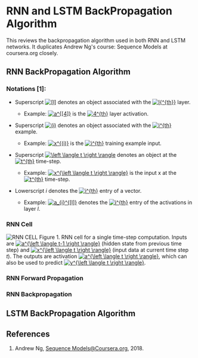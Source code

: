 
# RNN and LSTM BackPropagation Algorithm

This reviews the backpropagation algorithm used in both RNN and LSTM networks. It duplicates Andrew Ng's course: Sequence Models at coursera.org closely.

## RNN BackPropagation Algorithm

### Notations [1]:
- Superscript <a href="https://www.codecogs.com/eqnedit.php?latex=[l]" target="_blank"><img src="https://latex.codecogs.com/gif.latex?[l]" title="[l]" /></a> denotes an object associated with the <a href="https://www.codecogs.com/eqnedit.php?latex=l{^{th}}" target="_blank"><img src="https://latex.codecogs.com/gif.latex?l{^{th}}" title="l{^{th}}" /></a> layer. 
    - Example: <a href="https://www.codecogs.com/eqnedit.php?latex=\inline&space;a^{[4]}" target="_blank"><img src="https://latex.codecogs.com/gif.latex?\inline&space;a^{[4]}" title="a^{[4]}" /></a> is the <a href="https://www.codecogs.com/eqnedit.php?latex=\inline&space;4^{th}" target="_blank"><img src="https://latex.codecogs.com/gif.latex?\inline&space;4^{th}" title="4^{th}" /></a> layer activation. 

- Superscript <a href="https://www.codecogs.com/eqnedit.php?latex=\inline&space;(i)" target="_blank"><img src="https://latex.codecogs.com/gif.latex?\inline&space;(i)" title="(i)" /></a> denotes an object associated with the <a href="https://www.codecogs.com/eqnedit.php?latex=\inline&space;i^{th}" target="_blank"><img src="https://latex.codecogs.com/gif.latex?\inline&space;i^{th}" title="i^{th}" /></a> example. 
    - Example: <a href="https://www.codecogs.com/eqnedit.php?latex=\inline&space;x^{(i)}" target="_blank"><img src="https://latex.codecogs.com/gif.latex?\inline&space;x^{(i)}" title="x^{(i)}" /></a>  is the <a href="https://www.codecogs.com/eqnedit.php?latex=\inline&space;i^{th}" target="_blank"><img src="https://latex.codecogs.com/gif.latex?\inline&space;i^{th}" title="i^{th}" /></a> training example input.

- Superscript <a href="https://www.codecogs.com/eqnedit.php?latex=\inline&space;\left&space;\langle&space;t&space;\right&space;\rangle" target="_blank"><img src="https://latex.codecogs.com/gif.latex?\inline&space;\left&space;\langle&space;t&space;\right&space;\rangle" title="\left \langle t \right \rangle" /></a> denotes an object at the <a href="https://www.codecogs.com/eqnedit.php?latex=\inline&space;t^{th}" target="_blank"><img src="https://latex.codecogs.com/gif.latex?\inline&space;t^{th}" title="t^{th}" /></a> time-step. 
    - Example: <a href="https://www.codecogs.com/eqnedit.php?latex=\inline&space;x^{\left&space;\langle&space;t&space;\right&space;\rangle}" target="_blank"><img src="https://latex.codecogs.com/gif.latex?\inline&space;x^{\left&space;\langle&space;t&space;\right&space;\rangle}" title="x^{\left \langle t \right \rangle}" /></a> is the input x at the <a href="https://www.codecogs.com/eqnedit.php?latex=\inline&space;t^{th}" target="_blank"><img src="https://latex.codecogs.com/gif.latex?\inline&space;t^{th}" title="t^{th}" /></a> time-step. 
    
- Lowerscript *i* denotes the <a href="https://www.codecogs.com/eqnedit.php?latex=\inline&space;i^{th}" target="_blank"><img src="https://latex.codecogs.com/gif.latex?\inline&space;i^{th}" title="i^{th}" /></a> entry of a vector.
    - Example: <a href="https://www.codecogs.com/eqnedit.php?latex=\inline&space;a_{i}^{[l]}" target="_blank"><img src="https://latex.codecogs.com/gif.latex?\inline&space;a_{i}^{[l]}" title="a_{i}^{[l]}" /></a> denotes the <a href="https://www.codecogs.com/eqnedit.php?latex=\inline&space;i^{th}" target="_blank"><img src="https://latex.codecogs.com/gif.latex?\inline&space;i^{th}" title="i^{th}" /></a> entry of the activations in layer *l*.

### RNN Cell


![RNN CELL](https://github.com/niuers/LearningMachineLearning/blob/master/resources/rnn_cell.png)
Figure 1. RNN cell for a single time-step computation. Inputs are <a href="https://www.codecogs.com/eqnedit.php?latex=\inline&space;a^{\left&space;\langle&space;t-1&space;\right&space;\rangle}" target="_blank"><img src="https://latex.codecogs.com/gif.latex?\inline&space;a^{\left&space;\langle&space;t-1&space;\right&space;\rangle}" title="a^{\left \langle t-1 \right \rangle}" /></a> (hidden state from previous time step) and <a href="https://www.codecogs.com/eqnedit.php?latex=\inline&space;x^{\left&space;\langle&space;t&space;\right&space;\rangle}" target="_blank"><img src="https://latex.codecogs.com/gif.latex?\inline&space;x^{\left&space;\langle&space;t&space;\right&space;\rangle}" title="x^{\left \langle t \right \rangle}" /></a> (input data at current time step *t*). The outputs are activation <a href="https://www.codecogs.com/eqnedit.php?latex=\inline&space;a^{\left&space;\langle&space;t&space;\right&space;\rangle}" target="_blank"><img src="https://latex.codecogs.com/gif.latex?\inline&space;a^{\left&space;\langle&space;t&space;\right&space;\rangle}" title="a^{\left \langle t \right \rangle}" /></a>, which can also be used to predict <a href="https://www.codecogs.com/eqnedit.php?latex=\inline&space;y^{\left&space;\langle&space;t&space;\right&space;\rangle}" target="_blank"><img src="https://latex.codecogs.com/gif.latex?\inline&space;y^{\left&space;\langle&space;t&space;\right&space;\rangle}" title="y^{\left \langle t \right \rangle}" /></a>.


### RNN Forward Propagation
### RNN Backpropagation

## LSTM BackPropagation Algorithm





## References
1. Andrew Ng, [Sequence Models@Coursera.org](https://www.coursera.org/learn/nlp-sequence-models), 2018.
